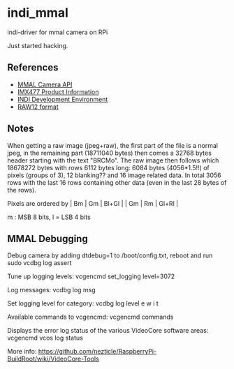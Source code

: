 # indi_mmal
indi-driver for mmal camera on RPi

Just started hacking.

References
----------
- [MMAL Camera API](http://www.jvcref.com/files/PI/documentation/html/)
- [IMX477 Product Information](https://www.sony-semicon.co.jp/products/common/pdf/IMX477-AACK_Flyer.pdf)
- [INDI Development Environment](https://indilib.org/develop/developer-manual/163-setting-development-environment.html)
- [RAW12 format](https://wiki.apertus.org/index.php/RAW12)



Notes
-----
When getting a raw image (jpeg+raw), the first part of the file is a normal jpeg, in the remaining part (18711040 bytes) then
comes a 32768 bytes header starting with the text "BRCMo".
The raw image then follows which 18678272 bytes with rows 6112 bytes long: 6084 bytes (4056*1.5!!) of pixels (groups of 3),  12 blanking?? and 16 image related data.
In total 3056 rows with the last 16 rows containing other data (even in the last 28 bytes of the rows).

Pixels are ordered by | Bm | Gm | Bl+Gl |
                      | Gm | Rm | Gl+Rl |

m : MSB 8 bits, l = LSB 4 bits

MMAL Debugging
--------------
Debug camera by adding dtdebug=1 to /boot/config.txt, reboot and run sudo vcdbg log assert

Tune up logging levels:
    vcgencmd set_logging level=3072

Log messages:
    vcdbg log msg

Set logging level for category:
    vcdbg log level <category> e w i t

Available commands to vcgencmd:
    vcgencmd commands

Displays the error log status of the various VideoCore software areas:
    vcgencmd vcos log status

More info: https://github.com/nezticle/RaspberryPi-BuildRoot/wiki/VideoCore-Tools
